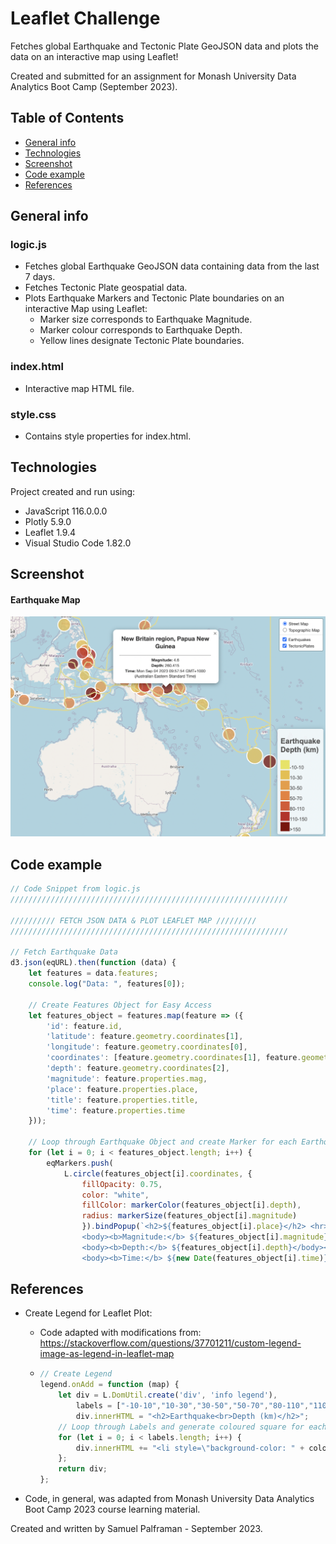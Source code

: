 # Leaflet Challenge

Fetches global Earthquake and Tectonic Plate GeoJSON data and plots the data on an interactive map using Leaflet!

Created and submitted for an assignment for Monash University Data Analytics Boot Camp (September 2023).

## Table of Contents

- [General info](#general-info)
- [Technologies](#technologies)
- [Screenshot](#screenshot)
- [Code example](#code-example)
- [References](#references)

## General info

### logic.js

- Fetches global Earthquake GeoJSON data containing data from the last 7 days.
- Fetches Tectonic Plate geospatial data.
- Plots Earthquake Markers and Tectonic Plate boundaries on an interactive Map using Leaflet:
  - Marker size corresponds to Earthquake Magnitude.
  - Marker colour corresponds to Earthquake Depth.
  - Yellow lines designate Tectonic Plate boundaries.



### index.html

- Interactive map HTML file.

### style.css

- Contains style properties for index.html.


## Technologies

Project created and run using:

- JavaScript 116.0.0.0
- Plotly 5.9.0
- Leaflet 1.9.4
- Visual Studio Code 1.82.0

## Screenshot

#### Earthquake Map

![eqMap](eq_map.png)

## Code example

```javascript
// Code Snippet from logic.js
////////////////////////////////////////////////////////////// 

////////// FETCH JSON DATA & PLOT LEAFLET MAP /////////
//////////////////////////////////////////////////////////////

// Fetch Earthquake Data
d3.json(eqURL).then(function (data) {
    let features = data.features;
    console.log("Data: ", features[0]);

    // Create Features Object for Easy Access 
    let features_object = features.map(feature => ({
        'id': feature.id,
        'latitude': feature.geometry.coordinates[1],
        'longitude': feature.geometry.coordinates[0],
        'coordinates': [feature.geometry.coordinates[1], feature.geometry.coordinates[0]],
        'depth': feature.geometry.coordinates[2],
        'magnitude': feature.properties.mag,
        'place': feature.properties.place,
        'title': feature.properties.title,
        'time': feature.properties.time
    }));

    // Loop through Earthquake Object and create Marker for each Earthquake Object.
    for (let i = 0; i < features_object.length; i++) {
        eqMarkers.push(
            L.circle(features_object[i].coordinates, {
                fillOpacity: 0.75,
                color: "white",
                fillColor: markerColor(features_object[i].depth),
                radius: markerSize(features_object[i].magnitude)
                }).bindPopup(`<h2>${features_object[i].place}</h2> <hr>\
                <body><b>Magnitude:</b> ${features_object[i].magnitude}</body><br>\
                <body><b>Depth:</b> ${features_object[i].depth}</body><br>\
                <body><b>Time:</b> ${new Date(features_object[i].time)}</body>`))}
```

## References

- Create Legend for Leaflet Plot:

  - Code adapted with modifications from: https://stackoverflow.com/questions/37701211/custom-legend-image-as-legend-in-leaflet-map

  - ```javascript
    // Create Legend
    legend.onAdd = function (map) {
        let div = L.DomUtil.create('div', 'info legend'),
            labels = ["-10-10","10-30","30-50","50-70","80-110","110-150",">150"];
            div.innerHTML = "<h2>Earthquake<br>Depth (km)</h2>";
        // Loop through Labels and generate coloured square for each Label
        for (let i = 0; i < labels.length; i++) {
            div.innerHTML += "<li style=\"background-color: " + colors[i] + "\"></li>" + labels[i] + "<ul>" + "</ul>";
        };
        return div;
    };
    ```

- Code, in general, was adapted from Monash University Data Analytics Boot Camp 2023 course learning material.

Created and written by Samuel Palframan - September 2023.
